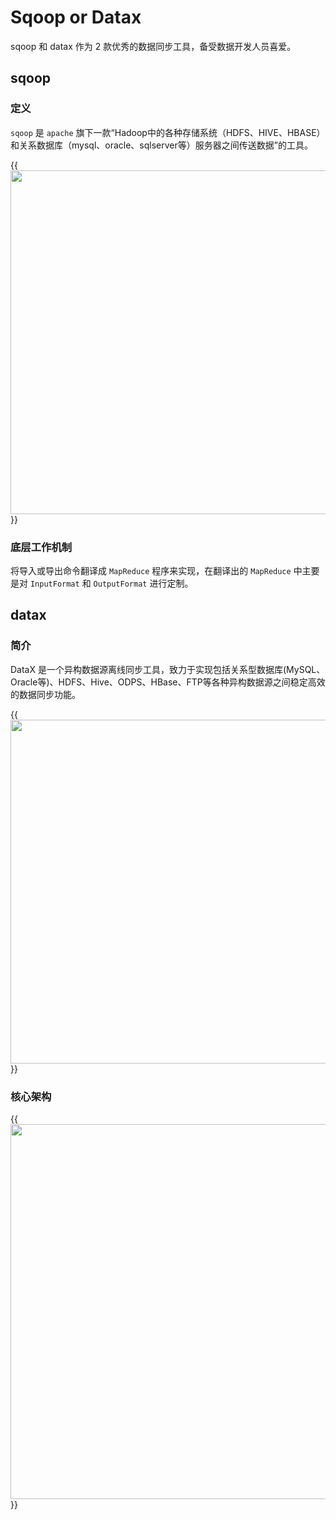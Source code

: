 # Sqoop or Datax


sqoop 和 datax 作为 2 款优秀的数据同步工具，备受数据开发人员喜爱。
<!--more-->

## sqoop

### 定义

`sqoop` 是 `apache` 旗下一款“Hadoop中的各种存储系统（HDFS、HIVE、HBASE） 和关系数据库（mysql、oracle、sqlserver等）服务器之间传送数据”的工具。

{{<image src="/images/sqoop.png" caption="sqoop" width="550">}}

### 底层工作机制

将导入或导出命令翻译成 `MapReduce` 程序来实现，在翻译出的 `MapReduce` 中主要是对 `InputFormat` 和 `OutputFormat` 进行定制。

## datax

### 简介

DataX 是一个异构数据源离线同步工具，致力于实现包括关系型数据库(MySQL、Oracle等)、HDFS、Hive、ODPS、HBase、FTP等各种异构数据源之间稳定高效的数据同步功能。

{{<image src="/images/DataX.png" caption="DataX" width="550">}}

### 核心架构

{{<image src="/images/核心架构.png" caption="核心架构" width="600">}}

















